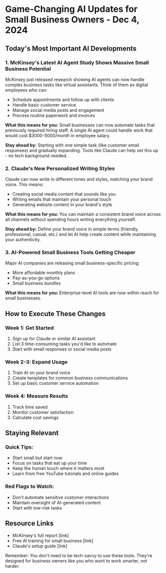 # Game-Changing AI Updates for Small Business Owners - Dec 4, 2024

## Today's Most Important AI Developments

### 1. McKinsey's Latest AI Agent Study Shows Massive Small Business Potential
McKinsey just released research showing AI agents can now handle complex business tasks like virtual assistants. Think of them as digital employees who can:
- Schedule appointments and follow up with clients
- Handle basic customer service
- Manage social media posts and engagement
- Process routine paperwork and invoices

**What this means for you:** Small businesses can now automate tasks that previously required hiring staff. A single AI agent could handle work that would cost $3000-5000/month in employee salary.

**Stay ahead by:** Starting with one simple task (like customer email responses) and gradually expanding. Tools like Claude can help set this up - no tech background needed.

### 2. Claude's New Personalized Writing Styles
Claude can now write in different tones and styles, matching your brand voice. This means:
- Creating social media content that sounds like you
- Writing emails that maintain your personal touch
- Generating website content in your brand's style

**What this means for you:** You can maintain a consistent brand voice across all channels without spending hours writing everything yourself.

**Stay ahead by:** Define your brand voice in simple terms (friendly, professional, casual, etc.) and let AI help create content while maintaining your authenticity.

### 3. AI-Powered Small Business Tools Getting Cheaper
Major AI companies are releasing small business-specific pricing:
- More affordable monthly plans
- Pay-as-you-go options
- Small business bundles

**What this means for you:** Enterprise-level AI tools are now within reach for small businesses.

## How to Execute These Changes

### Week 1: Get Started
1. Sign up for Claude or similar AI assistant
2. List 3 time-consuming tasks you'd like to automate
3. Start with email responses or social media posts

### Week 2-3: Expand Usage
1. Train AI on your brand voice
2. Create templates for common business communications
3. Set up basic customer service automation

### Week 4: Measure Results
1. Track time saved
2. Monitor customer satisfaction
3. Calculate cost savings

## Staying Relevant

### Quick Tips:
- Start small but start now
- Focus on tasks that eat up your time
- Keep the human touch where it matters most
- Learn from free YouTube tutorials and online guides

### Red Flags to Watch:
- Don't automate sensitive customer interactions
- Maintain oversight of AI-generated content
- Start with low-risk tasks

## Resource Links
- McKinsey's full report [link]
- Free AI training for small business [link]
- Claude's setup guide [link]

Remember: You don't need to be tech-savvy to use these tools. They're designed for business owners like you who want to work smarter, not harder.